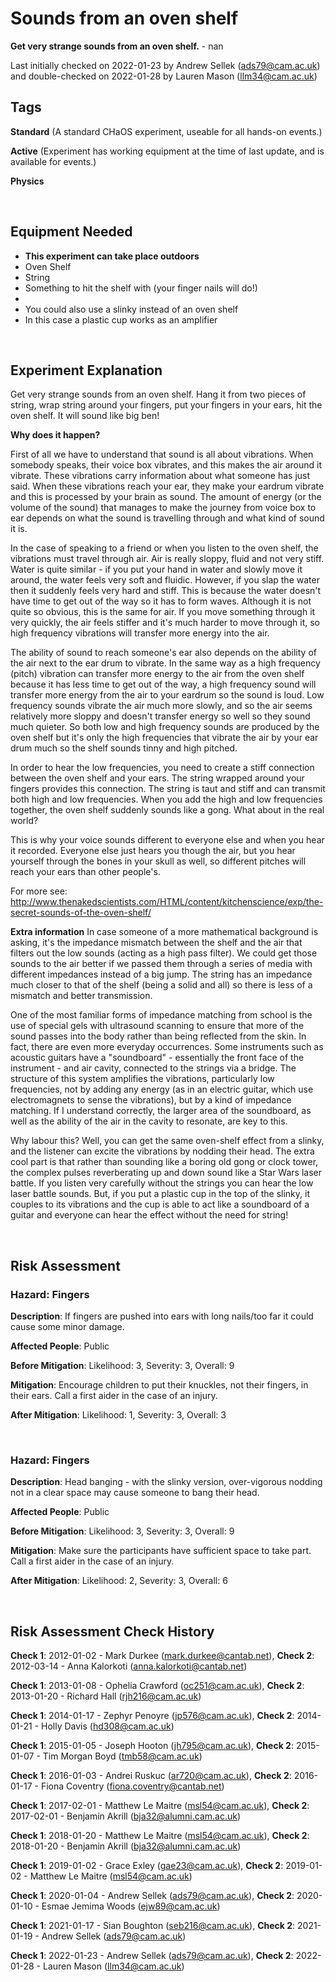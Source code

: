 # Sounds from an oven shelf

**Get very strange sounds from an oven shelf.** - nan

Last initially checked on 2022-01-23 by Andrew Sellek (ads79@cam.ac.uk) and double-checked on 2022-01-28 by Lauren Mason (llm34@cam.ac.uk)

## Tags
<!--- Start Tags (DO NOT REMOVE THIS COMMENT) --->

**Standard** (A standard CHaOS experiment, useable for all hands-on events.)

**Active** (Experiment has working equipment at the time of last update, and is available for events.)

**Physics**
<!--- End Tags (DO NOT REMOVE THIS COMMENT) --->

<br/>

## Equipment Needed 
- **This experiment can take place outdoors**
- Oven Shelf
- String
- Something to hit the shelf with (your finger nails will do!)
- 
- You could also use a slinky instead of an oven shelf
- In this case a plastic cup works as an amplifier

<br/>

## Experiment Explanation 

Get very strange sounds from an oven shelf. Hang it from two pieces of string, wrap string around your fingers, put your fingers in your ears, hit the oven shelf. It will sound like big ben!

**Why does it happen?**

First of all we have to understand that sound is all about vibrations. When somebody speaks, their voice box vibrates, and this makes the air around it vibrate. These vibrations carry information about what someone has just said. When these vibrations reach your ear, they make your eardrum vibrate and this is processed by your brain as sound. The amount of energy (or the volume of the sound) that manages to make the journey from voice box to ear depends on what the sound is travelling through and what kind of sound it is.

In the case of speaking to a friend or when you listen to the oven shelf, the vibrations must travel through air. Air is really sloppy, fluid and not very stiff. Water is quite similar - if you put your hand in water and slowly move it around, the water feels very soft and fluidic. However, if you slap the water then it suddenly feels very hard and stiff. This is because the water doesn't have time to get out of the way so it has to form waves. Although it is not quite so obvious, this is the same for air. If you move something through it very quickly, the air feels stiffer and it's much harder to move through it, so high frequency vibrations will transfer more energy into the air.

The ability of sound to reach someone's ear also depends on the ability of the air next to the ear drum to vibrate. In the same way as a high frequency (pitch) vibration can transfer more energy to the air from the oven shelf because it has less time to get out of the way, a high frequency sound will transfer more energy from the air to your eardrum so the sound is loud. Low frequency sounds vibrate the air much more slowly, and so the air seems relatively more sloppy and doesn't transfer energy so well so they sound much quieter. So both low and high frequency sounds are produced by the oven shelf but it's only the high frequencies that vibrate the air by your ear drum much so the shelf sounds tinny and high pitched.

In order to hear the low frequencies, you need to create a stiff connection between the oven shelf and your ears. The string wrapped around your fingers provides this connection. The string is taut and stiff and can transmit both high and low frequencies. When you add the high and low frequencies together, the oven shelf suddenly sounds like a gong.
What about in the real world?

This is why your voice sounds different to everyone else and when you hear it recorded. Everyone else just hears you though the air, but you hear yourself through the bones in your skull as well, so different pitches will reach your ears than other people's. 

For more see:
http://www.thenakedscientists.com/HTML/content/kitchenscience/exp/the-secret-sounds-of-the-oven-shelf/

**Extra information**
In case someone of a more mathematical background is asking, it's the impedance mismatch between the shelf and the air that filters out the low sounds (acting as a high pass filter). We could get those sounds to the air better if we passed them through a series of media with different impedances instead of a big jump. The string has an impedance much closer to that of the shelf (being a solid and all) so there is less of a mismatch and better transmission.

One of the most familiar forms of impedance matching from school is the use of special gels with ultrasound scanning to ensure that more of the sound passes into the body rather than being reflected from the skin.
In fact, there are even more everyday occurrences. Some instruments such as acoustic guitars have a "soundboard" - essentially the front face of the instrument - and air cavity, connected to the strings via a bridge. The structure of this system amplifies the vibrations, particularly low frequencies, not by adding any energy (as in an electric guitar, which use electromagnets to sense the vibrations), but by a kind of impedance matching. If I understand correctly, the larger area of the soundboard, as well as the ability of the air in the cavity to resonate, are key to this.

Why labour this?
Well, you can get the same oven-shelf effect from a slinky, and the listener can excite the vibrations by nodding their head.
The extra cool part is that rather than sounding like a boring old gong or clock tower, the complex pulses reverberating up and down sound like a Star Wars laser battle.
If you listen very carefully without the strings you can hear the low laser battle sounds.
But, if you put a plastic cup in the top of the slinky, it couples to its vibrations and the cup is able to act like a soundboard of a guitar and everyone can hear the effect without the need for string!

<br/>

## Risk Assessment

### **Hazard**: Fingers

**Description**: If fingers are pushed into ears with long nails/too far it could cause some minor damage.

**Affected People**: Public

**Before Mitigation**: Likelihood: 3, Severity: 3, Overall: 9

**Mitigation**: Encourage children to put their knuckles, not their fingers, in their ears.
Call a first aider in the case of an injury.

**After Mitigation**: Likelihood: 1, Severity: 3, Overall: 3

<br/>

### **Hazard**: Fingers

**Description**: Head banging - with the slinky version, over-vigorous nodding not in a clear space may cause someone to bang their head.

**Affected People**: Public

**Before Mitigation**: Likelihood: 3, Severity: 3, Overall: 9

**Mitigation**: Make sure the participants have sufficient space to take part.
Call a first aider in the case of an injury.

**After Mitigation**: Likelihood: 2, Severity: 3, Overall: 6

<br/>

## Risk Assessment Check History 

**Check 1**: 2012-01-02 - Mark Durkee (mark.durkee@cantab.net), **Check 2**: 2012-03-14 - Anna Kalorkoti (anna.kalorkoti@cantab.net)

**Check 1**: 2013-01-08 - Ophelia Crawford (oc251@cam.ac.uk), **Check 2**: 2013-01-20 - Richard Hall (rjh216@cam.ac.uk)

**Check 1**: 2014-01-17 - Zephyr Penoyre (jp576@cam.ac.uk), **Check 2**: 2014-01-21 - Holly Davis (hd308@cam.ac.uk)

**Check 1**: 2015-01-05 - Joseph Hooton (jh795@cam.ac.uk), **Check 2**: 2015-01-07 - Tim Morgan Boyd (tmb58@cam.ac.uk)

**Check 1**: 2016-01-03 - Andrei Ruskuc (ar720@cam.ac.uk), **Check 2**: 2016-01-17 - Fiona Coventry (fiona.coventry@cantab.net)

**Check 1**: 2017-02-01 - Matthew Le Maitre (msl54@cam.ac.uk), **Check 2**: 2017-02-01 - Benjamin Akrill (bja32@alumni.cam.ac.uk)

**Check 1**: 2018-01-20 - Matthew Le Maitre (msl54@cam.ac.uk), **Check 2**: 2018-01-20 - Benjamin Akrill (bja32@alumni.cam.ac.uk)

**Check 1**: 2019-01-02 - Grace Exley (gae23@cam.ac.uk), **Check 2**: 2019-01-02 - Matthew Le Maitre (msl54@cam.ac.uk)

**Check 1**: 2020-01-04 - Andrew Sellek (ads79@cam.ac.uk), **Check 2**: 2020-01-10 - Esmae Jemima Woods (ejw89@cam.ac.uk)

**Check 1**: 2021-01-17 - Sian Boughton (seb216@cam.ac.uk), **Check 2**: 2021-01-19 - Andrew Sellek (ads79@cam.ac.uk)

**Check 1**: 2022-01-23 - Andrew Sellek (ads79@cam.ac.uk), **Check 2**: 2022-01-28 - Lauren Mason (llm34@cam.ac.uk)